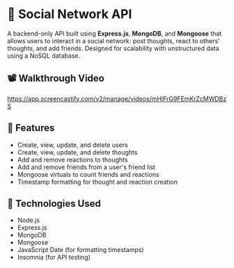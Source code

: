# 📱 Social Network API

A backend-only API built using **Express.js**, **MongoDB**, and **Mongoose** that allows users to interact in a social network: post thoughts, react to others' thoughts, and add friends. Designed for scalability with unstructured data using a NoSQL database.

## 📽️ Walkthrough Video

https://app.screencastify.com/v2/manage/videos/mHIFrG9FEmKrZcMWDBzS

## 🚀 Features

- Create, view, update, and delete users
- Create, view, update, and delete thoughts
- Add and remove reactions to thoughts
- Add and remove friends from a user's friend list
- Mongoose virtuals to count friends and reactions
- Timestamp formatting for thought and reaction creation

## 🧱 Technologies Used

- Node.js
- Express.js
- MongoDB
- Mongoose
- JavaScript Date (for formatting timestamps)
- Insomnia (for API testing)